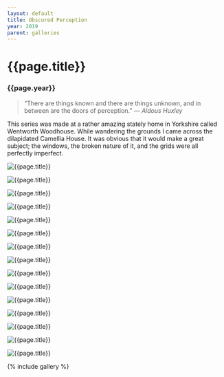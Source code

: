 ```yaml
---
layout: default
title: Obscured Perception
year: 2019
parent: galleries
---
```


# {{page.title}}

### {{page.year}}


> “There are things known and there are things unknown, and in between are the doors of perception.” 
— *Aldous Huxley*

This series was made at a rather amazing stately home in Yorkshire called Wentworth Woodhouse. While wandering the grounds I came across the dilapidated Camellia House. It was obvious that it would make a great subject; the windows, the broken nature of it, and the grids were all perfectly imperfect.


![{{page.title}}](obscured-perception/obscured-perception-01.webp "{{page.title}}")

![{{page.title}}](obscured-perception/obscured-perception-02.webp "{{page.title}}")

![{{page.title}}](obscured-perception/obscured-perception-03.webp "{{page.title}}")

![{{page.title}}](obscured-perception/obscured-perception-04.webp "{{page.title}}")

![{{page.title}}](obscured-perception/obscured-perception-05.webp "{{page.title}}")

![{{page.title}}](obscured-perception/obscured-perception-06.webp "{{page.title}}")

![{{page.title}}](obscured-perception/obscured-perception-07.webp "{{page.title}}")

![{{page.title}}](obscured-perception/obscured-perception-08.webp "{{page.title}}")

![{{page.title}}](obscured-perception/obscured-perception-09.webp "{{page.title}}")

![{{page.title}}](obscured-perception/obscured-perception-10.webp "{{page.title}}")

![{{page.title}}](obscured-perception/obscured-perception-11.webp "{{page.title}}")

![{{page.title}}](obscured-perception/obscured-perception-12.webp "{{page.title}}")

![{{page.title}}](obscured-perception/obscured-perception-13.webp "{{page.title}}")

![{{page.title}}](obscured-perception/obscured-perception-14.webp "{{page.title}}")

![{{page.title}}](obscured-perception/obscured-perception-15.webp "{{page.title}}")

{% include gallery %}